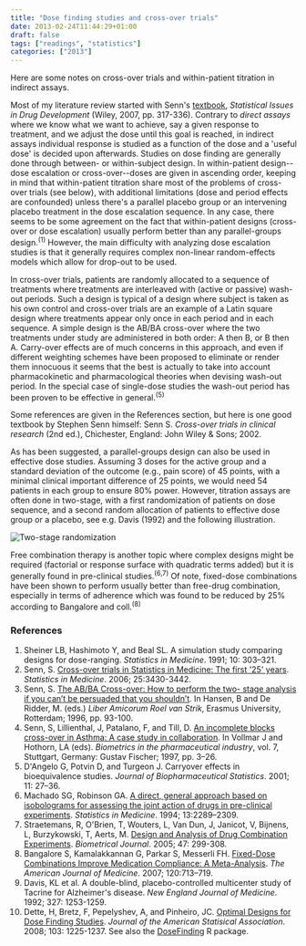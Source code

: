```yaml
---
title: "Dose finding studies and cross-over trials"
date: 2013-02-24T11:44:29+01:00
draft: false
tags: ["readings", "statistics"]
categories: ["2013"]
---
```


Here are some notes on cross-over trials and within-patient titration in indirect assays.

Most of my literature review started with Senn's [textbook](http://www.senns.demon.co.uk/SIDD.html), *Statistical Issues in Drug Development* (Wiley, 2007, pp. 317-336). Contrary to *direct assays* where we know what we want to achieve, say a given response to treatment, and we adjust the dose until this goal is reached, in indirect assays individual response is studied as a function of the dose and a 'useful dose' is decided upon afterwards. Studies on dose finding are generally done through between- or within-subject design. In within-patient design--dose escalation or cross-over--doses are given in ascending order, keeping in mind that within-patient titration share most of the problems of cross-over trials (see below), with additional limitations (dose and period effects are confounded) unless there's a parallel placebo group or an intervening placebo treatment in the dose escalation sequence. In any case, there seems to be some agreement on the fact that within-patient designs (cross-over or dose escalation) usually perform better than any parallel-groups design.<sup>(1)</sup> However, the main difficulty with analyzing dose escalation studies is that it generally requires complex non-linear random-effects models which allow for drop-out to be used.

In cross-over trials, patients are randomly allocated to a sequence of treatments where treatments are interleaved with (active or passive) wash-out periods. Such a design is typical of a design where subject is taken as his own control and cross-over trials are an example of a Latin square design where treatments appear only once in each period and in each sequence. A simple design is the AB/BA cross-over where the two treatments under study are administered in both order: A then B, or B then A. Carry-over effects are of much concerns in this approach, and even if different weighting schemes have been proposed to eliminate or render them innocuous it seems that the best is actually to take into account pharmacokinetic and pharmacological theories when devising wash-out period. In the special case of single-dose studies the wash-out period has been proven to be effective in general.<sup>(5)</sup>

Some references are given in the References section, but here is one good textbook by Stephen Senn himself: Senn S. *Cross-over trials in clinical research* (2nd ed.), Chichester, England: John Wiley & Sons; 2002.

As has been suggested, a parallel-groups design can also be used in effective dose studies. Assuming 3 doses for the active group and a standard deviation of the outcome (e.g., pain score) of 45 points, with a minimal clinical important difference of 25 points, we would need 54 patients in each group to ensure 80% power. However, titration assays are often done in two-stage, with a first randomization of patients on dose sequence, and a second random allocation of patients to effective dose group or a placebo, see e.g. Davis (1992) and the following illustration.

![Two-stage randomization](/img/20130220114923.png)

Free combination therapy is another topic where complex designs might be required (factorial or response surface with quadratic terms added) but it is generally found in pre-clinical studies.<sup>(6,7)</sup> Of note, fixed-dose combinations have been shown to perform usually better than free-drug combination, especially in terms of adherence which was found to be reduced by 25% according to Bangalore and coll.<sup>(8)</sup>



### References

1. Sheiner LB, Hashimoto Y, and Beal SL. A simulation study comparing designs for dose-ranging. *Statistics in Medicine*. 1991; 10: 303–321.
2. Senn, S. [Cross-over trials in Statistics in Medicine: The first '25' years](http://bit.ly/VsEIK5). *Statistics in Medicine*. 2006; 25:3430-3442.
3. Senn, S. [The AB/BA Cross-over: How to perform the two- stage analysis if you can’t be persuaded that you shouldn’t](http://www.senns.demon.co.uk/ROEL.pdf). In Hansen, B and De Ridder, M. (eds.) *Liber Amicorum Roel van Strik*, Erasmus University, Rotterdam; 1996, pp. 93-100.
4. Senn, S, Lillienthal, J, Patalano, F, and Till, D. [An incomplete blocks cross-over in Asthma: A case study in collaboration](http://www.senns.demon.co.uk/SELIPATI.pdf). In Vollmar J and Hothorn, LA (eds). *Biometrics in the pharmaceutical industry*, vol. 7, Stuttgart, Germany: Gustav Fischer; 1997, pp. 3–26.
5. D'Angelo G, Potvin D, and Turgeon J. Carryover effects in bioequivalence studies. *Journal of Biopharmaceutical Statistics*. 2001; 11: 27–36.
6. Machado SG, Robinson GA. [A direct, general approach based on isobolograms for assessing the joint action of drugs in pre-clinical experiments](http://www.ncbi.nlm.nih.gov/pubmed/7855464). *Statistics in Medicine*. 1994; 13:2289–2309.
7. Straetemans, R, O'Brien, T, Wouters, L, Van Dun, J, Janicot, V, Bijnens, L, Burzykowski, T, Aerts, M. [Design and Analysis of Drug Combination Experiments](http://webpages.math.luc.edu/~tobrien/research/DIA.pdf). *Biometrical Journal*. 2005; 47: 299-308.
8. Bangalore S, Kamalakkannan G, Parkar S, Messerli FH. [Fixed-Dose Combinations Improve Medication Compliance: A Meta-Analysis](http://www.ncbi.nlm.nih.gov/pubmed/17679131). *The American Journal of Medicine*. 2007; 120:713–719.
9. Davis, KL et al. A double-blind, placebo-controlled multicenter study of Tacrine for Alzheimer's disease. *New England Journal of Medicine*. 1992; 327: 1253-1259.
10. Dette, H, Bretz, F, Pepelyshev, A, and Pinheiro, JC. [Optimal Designs for Dose Finding Studies](http://bit.ly/15FWpKg). *Journal of the American Statisical Association*. 2008; 103: 1225-1237. See also the [DoseFinding](http://cran.r-project.org/web/packages/DoseFinding/index.html) R package.
